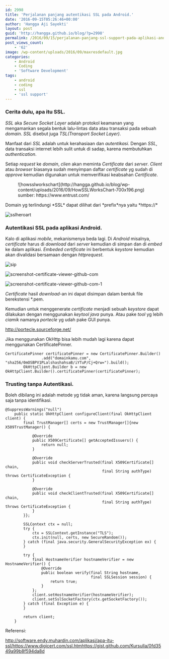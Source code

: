 ```yaml
---
id: 2998
title: 'Perjalanan panjang autentikasi SSL pada Android.'
date: '2016-09-15T05:26:46+00:00'
author: 'Hangga Aji Sayekti'
layout: post
guid: 'http://hangga.github.io/blog/?p=2998'
permalink: /2016/09/15/perjalanan-panjang-ssl-support-pada-aplikasi-android/
post_views_count:
    - '62'
image: /wp-content/uploads/2016/09/maxresdefault.jpg
categories:
    - Android
    - Coding
    - 'Software Development'
tags:
    - android
    - coding
    - ssl
    - 'ssl support'
---
```


### Cerita dulu, apa itu SSL.

*SSL* aka *Secure Socket Layer* adalah protokol keamanan yang mengamankan segala bentuk lalu-lintas data atau transaksi pada sebuah *domain*. *SSL* disebut juga *TSL(Transport Socket Layer)*.

Manfaat dari *SSL* adalah untuk kerahasiaan dan *autentikasi*. Dengan *SSL*, data transaksi internet lebih sulit untuk di sadap, karena membutuhkan *authentication*.

Setiap *request* ke *domain*, *clien* akan meminta *Certificate* dari *server*. *Client* atau *browser* biasanya sudah menyimpan daftar *certificate* yg sudah di *approve* kemudian digunakan untuk memverifikasi keabsahan *Certificate*.

<figure aria-describedby="caption-attachment-2999" class="wp-caption aligncenter" id="attachment_2999" style="width: 616px">![howsslworkschart](http://hangga.github.io/blog/wp-content/uploads/2016/09/HowSSLWorksChart-700x196.png)<figcaption class="wp-caption-text" id="caption-attachment-2999">sumber: https://www.entrust.com/</figcaption></figure>Domain yg terlindungi *SSL* dapat dilihat dari *prefix*nya yaitu *https://*

![sslheroart](http://hangga.github.io/blog/wp-content/uploads/2016/09/sslheroart-700x294.jpg)

### Autentikasi SSL pada aplikasi Android.

Kalo di aplikasi *mobile*, mekanismenya beda lagi. Di *Android* misalnya, *certificate* harus di *download* dari *server* kemudian di simpan dan di *embed* ke dalam aplikasi. *Embeded* *certificate* ini berbentuk *keystore* kemudian akan divalidasi bersamaan dengan *httprequest*.

![sip](http://hangga.github.io/blog/wp-content/uploads/2016/09/sip.png)

![screenshot-certificate-viewer-github-com](http://hangga.github.io/blog/wp-content/uploads/2016/09/Screenshot-Certificate-Viewer-.github.com_.png)

![screenshot-certificate-viewer-github-com-1](http://hangga.github.io/blog/wp-content/uploads/2016/09/Screenshot-Certificate-Viewer-.github.com-1.png)

*Certificate* hasil *download*-an ini dapat disimpan dalam bentuk file berekstensi \*.pem.

Kemudian untuk menggenerate *certificate* menjadi sebuah *keystore* dapat dilakukan dengan menggunakan *keytool* *java* punya. Atau pake *tool* yg lebih *ciamik* namanya *portecle* yg udah pake GUI punya.

<http://portecle.sourceforge.net/>

Jika menggunakan OkHttp bisa lebih mudah lagi karena dapat menggunakan CertificatePinner.

```
CertificatePinner certificatePinner = new CertificatePinner.Builder()
                .add("domainkamu.com", "sha256/0mOSBPV1PLalshashahsaB/iYTuP/Cj+Qrw=").build();
        OkHttpClient.Builder b = new OkHttpClient.Builder().certificatePinner(certificatePinner);
```

### Trusting tanpa Autentikasi.

Boleh dibilang ini adalah metode yg tidak aman, karena langsung percaya saja tanpa identifikasi.

```
@SuppressWarnings("null")
    public static OkHttpClient configureClient(final OkHttpClient client) {
        final TrustManager[] certs = new TrustManager[]{new X509TrustManager() {

            @Override
            public X509Certificate[] getAcceptedIssuers() {
                return null;
            }

            @Override
            public void checkServerTrusted(final X509Certificate[] chain,
                                           final String authType) throws CertificateException {
            }

            @Override
            public void checkClientTrusted(final X509Certificate[] chain,
                                           final String authType) throws CertificateException {
            }
        }};

        SSLContext ctx = null;
        try {
            ctx = SSLContext.getInstance("TLS");
            ctx.init(null, certs, new SecureRandom());
        } catch (final java.security.GeneralSecurityException ex) {
        }

        try {
            final HostnameVerifier hostnameVerifier = new HostnameVerifier() {
                @Override
                public boolean verify(final String hostname,
                                      final SSLSession session) {
                    return true;
                }
            };
            client.setHostnameVerifier(hostnameVerifier);
            client.setSslSocketFactory(ctx.getSocketFactory());
        } catch (final Exception e) {
        }

        return client;
    }
```

Referensi:

http://software.endy.muhardin.com/aplikasi/apa-itu-ssl/https://www.digicert.com/ssl.htmhttps://gist.github.com/Kursulla/0fd3549a99b8f594da8d